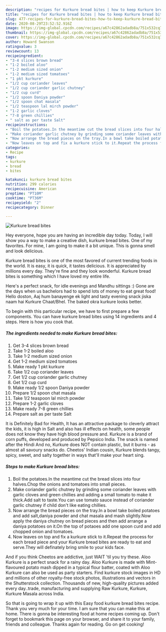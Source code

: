 ```yaml
---
description: "recipes for Kurkure bread bites | how to keep Kurkure bread bites"
title: "recipes for Kurkure bread bites | how to keep Kurkure bread bites"
slug: 477-recipes-for-kurkure-bread-bites-how-to-keep-kurkure-bread-bites
date: 2020-08-29T23:52:52.916Z
image: https://img-global.cpcdn.com/recipes/a67c42862adadb8a/751x532cq70/kurkure-bread-bites-recipe-main-photo.jpg
thumbnail: https://img-global.cpcdn.com/recipes/a67c42862adadb8a/751x532cq70/kurkure-bread-bites-recipe-main-photo.jpg
cover: https://img-global.cpcdn.com/recipes/a67c42862adadb8a/751x532cq70/kurkure-bread-bites-recipe-main-photo.jpg
author: Howard Swanson
ratingvalue: 3
reviewcount: 13
recipeingredient:
- "3-4 slices brown bread"
- "1-2 boiled aloo"
- "1-2 medium sized onion"
- "1-2 medium sized tomatoes"
- "1 pkt kurkure"
- "1/2 cup coriander leaves"
- "1/2 cup coriander garlic chutney"
- "1/2 cup curd"
- "1/2 spoon Daniya powder"
- "1/2 spoon chat masala"
- "1/2 teaspoon lal mirch powder"
- "1-2 garlic cloves"
- "7-8 green chillies"
- " salt as per taste Salt"
recipeinstructions:
- "Boil the potatoes.In the meantime cut the bread slices into four halves.Chop the onions and tomatoes into small pieces."
- "Make coriander garlic chutney by grinding some coriander leaves with garlic cloves and green chillies and adding a small tomato to make it thick.Add salt to taste.You can use tomato sauce instead of coriander garlic chutney if child don&#39;t like eating chillies."
- "Now arrange the bread pieces on the tray.In a bowl take boiled potatoes and add salt,daniya powder and chat masala and mash slightly.Now apply the daniya chutney on bread pieces and then add arrange a daniya potatoes on it.On the top of potaoes add one spoon curd and add chopped onion and tomatoes."
- "Now leaves on top and fix a kurkure stick to it.Repeat the process for each bread piece and your Kurkure bread bites are ready to eat and serve.They will definately bring smile to your kids face."
categories:
- Recipe
tags:
- kurkure
- bread
- bites

katakunci: kurkure bread bites 
nutrition: 299 calories
recipecuisine: American
preptime: "PT10M"
cooktime: "PT36M"
recipeyield: "2"
recipecategory: Dinner

---
```



![Kurkure bread bites](https://img-global.cpcdn.com/recipes/a67c42862adadb8a/751x532cq70/kurkure-bread-bites-recipe-main-photo.jpg)

Hey everyone, hope you are having an incredible day today. Today, I will show you a way to make a creative dish, kurkure bread bites. One of my favorites. For mine, I am going to make it a bit unique. This is gonna smell and look delicious.

Kurkure bread bites is one of the most favored of current trending foods in the world. It is easy, it is quick, it tastes delicious. It is appreciated by millions every day. They're fine and they look wonderful. Kurkure bread bites is something which I have loved my entire life.

Here&#39;s a perfect snack, for idle evenings and Mandhu sittings :) Gone are the days when us bachelors had to spend lots of money to eat great food! Hello doston, Aaj hum banayenge ek light and tasty evening snack jiska naam hai Kurkure Chaat/Bhel. The baked okra kurkure looks better.


To begin with this particular recipe, we have to first prepare a few components. You can have kurkure bread bites using 14 ingredients and 4 steps. Here is how you cook that.

<!--inarticleads1-->

##### The ingredients needed to make Kurkure bread bites:

1. Get 3-4 slices brown bread
1. Take 1-2 boiled aloo
1. Take 1-2 medium sized onion
1. Get 1-2 medium sized tomatoes
1. Make ready 1 pkt kurkure
1. Take 1/2 cup coriander leaves
1. Get 1/2 cup coriander garlic chutney
1. Get 1/2 cup curd
1. Make ready 1/2 spoon Daniya powder
1. Prepare 1/2 spoon chat masala
1. Take 1/2 teaspoon lal mirch powder
1. Prepare 1-2 garlic cloves
1. Make ready 7-8 green chillies
1. Prepare  salt as per taste Salt


It is Definitely Bad for Health, It has an attractive package to cleverly attract the kids, it is high in Salt and also has ill effects on health, some people does not know they have high blood pressure and. Kurkure is a brand of corn puffs, developed and produced by Pepsico India. The snack is named after the Hindi And no, Kurkure does NOT contain plastic, but it burns - as almost all savoury snacks do. Cheetos&#39; Indian cousin, Kurkure blends tangy, spicy, sweet, and salty together in ways that&#39;ll make your heart sing. 

<!--inarticleads2-->

##### Steps to make Kurkure bread bites:

1. Boil the potatoes.In the meantime cut the bread slices into four halves.Chop the onions and tomatoes into small pieces.
1. Make coriander garlic chutney by grinding some coriander leaves with garlic cloves and green chillies and adding a small tomato to make it thick.Add salt to taste.You can use tomato sauce instead of coriander garlic chutney if child don&#39;t like eating chillies.
1. Now arrange the bread pieces on the tray.In a bowl take boiled potatoes and add salt,daniya powder and chat masala and mash slightly.Now apply the daniya chutney on bread pieces and then add arrange a daniya potatoes on it.On the top of potaoes add one spoon curd and add chopped onion and tomatoes.
1. Now leaves on top and fix a kurkure stick to it.Repeat the process for each bread piece and your Kurkure bread bites are ready to eat and serve.They will definately bring smile to your kids face.


And if you think Cheetos are addictive, just WAIT &#39;til you try these. Aloo Kurkure is a perfect snack for a rainy day. Aloo Kurkure is made with Mint-flavoured potato mash dipped in a typical flour batter, coated with Aloo Kurkure can also be used as party starters. Find kurkure stock images in HD and millions of other royalty-free stock photos, illustrations and vectors in the Shutterstock collection. Thousands of new, high-quality pictures added every day..trade, manufacturing and supplying Raw Kurkure, Kurkure, Kurkure Masala across India. 

So that is going to wrap it up with this Easy food kurkure bread bites recipe. Thank you very much for your time. I am sure that you can make this at home. There is gonna be interesting food at home recipes coming up. Don't forget to bookmark this page on your browser, and share it to your family, friends and colleague. Thanks again for reading. Go on get cooking!
